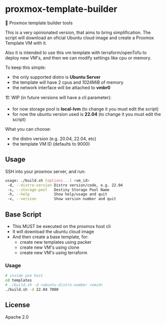 # proxmox-template-builder

:rocket: Proxmox template builder tools

This is a very opinionated version, that aims to bring simplification.
The script will download an oficial Ubuntu cloud image and create a Proxmox Template VM with it.

Also it is intended to use this vm template with terraform/openTofu to deploy new VM's,
and then we can modify settings like cpu or memory.

To keep this simple:

- the only supported distro is **Ubuntu Server**
- the template will have 2 cpus and 1024MiB of memory
- the network interface will be attached to **vmbr0**

:building_construction: WIP (in future versions will have a cli parameter):

- for now storage pool is **local-lvm** (to change it you must edit the script)
- for now the ubuntu version used is **22.04** (to change it you must edit the script)

What you can choose:

- the distro version (e.g. 20.04, 22.04, etc)
- the template VM ID (defaults to 9000)

## Usage

SSH into your proxmox server, and run:

```sh
usage: ./build.sh [options...] <vm_id>
 -d, --distro-version Distro version/code, e.g. 22.04
 -s, --storage-pool   Destiny Storage Pool Name
 -h, --help           Show help/usage and quit
 -v, --version        Show version number and quit
```

## Base Script

- This MUST be executed on the proxmox host cli
- It will download the ubuntu cloud image
- And then create a base template, for:
  - create new templates using packer
  - create new VM's using clone
  - create new VM's using terraform

### Usage

```sh
# inside pve host
cd templates
# ./build.sh -d <ubuntu-distro-number <vmid>
./build.sh -d 22.04 7000
```

## License

Apache 2.0
